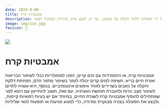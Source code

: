 ```yaml
---
date: 2024-9-09
title: אמבטיות קרח
description: אמבטיות קרח יכולות לשפר את הבריאות על ידי הפחתת דלקת והקלה על כאבים, אך יש לבצע אותן בזהירות ובפיקוח רפואי.
image: img/ice.jpg
favicon: 🛀
---
```


![](img/ice.jpg)

# אמבטיות קרח


אמבטיות קרח, או התמודדות עם מים קרים, הפכו לפופולריות ככלי לשיפור הבריאות ואורח חיים בריא. חשיפה למים קרים יכולה לעזור בשיפור מחזור הדם, הפחתת דלקת והקלה על כאבים בשרירים לאחר אימונים אינטנסיביים. בנוסף, היא עשויה לתרום לשיפור מצב הרוח ולהגברת תחושת האנרגיה. עם זאת, חשוב להתייעץ עם רופא לפני שמתחילים להוסיף אמבטיות קרח לשגרת החיים, במיוחד אם יש בעיות רפואיות קיימות, ולבצע את הפעולה בצורה מבוקרת ומדודה, כדי למנוע פגיעות או תופעות לוואי שליליות.
